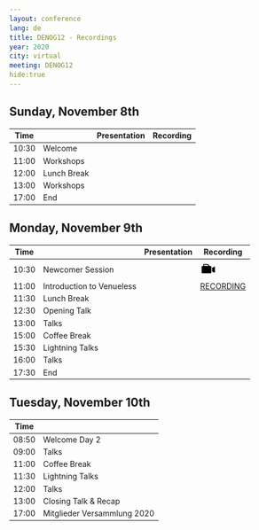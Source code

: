 ```yaml
---
layout: conference
lang: de
title: DENOG12 - Recordings
year: 2020
city: virtual
meeting: DENOG12
hide:true
---
```



## Sunday, November 8th

| Time  |                               | Presentation                  |  Recording                    |
|-------|-------------------------------|-------------------------------|-------------------------------|
| 10:30 | Welcome                       |                               |
| 11:00 | Workshops                     |                               | 
| 12:00 | Lunch Break                   |                               |
| 13:00 | Workshops                     |                               |
| 17:00 | End                           |                               |

## Monday, November 9th

| Time  |                                | Presentation                  |  Recording                    |
|-------|--------------------------------|-------------------------------|-------------------------------|
| 10:30 | Newcomer Session               |                               | [<img src="/images/recording.png" style="height:30px;">](https://www.youtube.com/watch?v=ZxCrfa4IfnY) |
| 11:00 | Introduction to Venueless      |                               | [RECORDING](https://www.youtube.com/watch?v=u95cNlC25Ic) |
| 11:30 | Lunch Break                    |                               | |
| 12:30 | Opening Talk                   |                               | |
| 13:00 | Talks                          |                               | |
| 15:00 | Coffee Break                   |                               | |
| 15:30 | Lightning Talks                |                               | |
| 16:00 | Talks                          |                               | |
| 17:30 | End                            |                               | |

## Tuesday, November 10th

| Time  |                                |
|-------|--------------------------------|
| 08:50 | Welcome Day 2                  |
| 09:00 | Talks                          |
| 11:00 | Coffee Break                   |
| 11:30 | Lightning Talks                |
| 12:00 | Talks                          |
| 13:00 | Closing Talk & Recap           |
| 17:00 | Mitglieder Versammlung 2020    |

